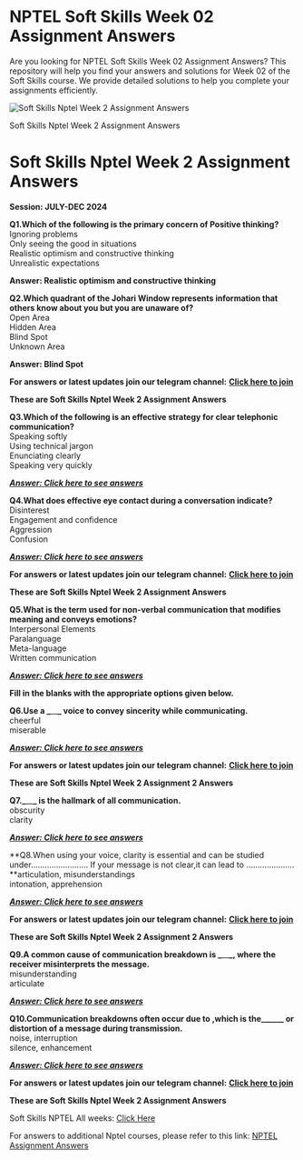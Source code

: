 # NPTEL Soft Skills Week 02 Assignment Answers

Are you looking for NPTEL Soft Skills Week 02 Assignment Answers? This repository will help you find your answers and solutions for Week 02 of the Soft Skills course. We provide detailed solutions to help you complete your assignments efficiently.

![Soft Skills Nptel Week 2 Assignment Answers](https://miro.medium.com/v2/resize:fit:875/1*epewAyxjWR02TGknO3rJlQ.jpeg)

Soft Skills Nptel Week 2 Assignment Answers


# Soft Skills Nptel Week 2 Assignment Answers<a id="c5fa"></a>

**Session: JULY-DEC 2024**

**Q1.Which of the following is the primary concern of Positive thinking?**\
Ignoring problems\
Only seeing the good in situations\
Realistic optimism and constructive thinking\
Unrealistic expectations

**Answer: Realistic optimism and constructive thinking**

**Q2.Which quadrant of the Johari Window represents information that others know about you but you are unaware of?**\
Open Area\
Hidden Area\
Blind Spot\
Unknown Area

**Answer: Blind Spot**

**For answers or latest updates join our telegram channel:** [**Click here to join**](https://telegram.me/nptel_assignments)

**These are Soft Skills Nptel Week 2 Assignment Answers**

**Q3.Which of the following is an effective strategy for clear telephonic communication?**\
Speaking softly\
Using technical jargon\
Enunciating clearly\
Speaking very quickly

[**_**Answer: Click here to see answers**_**](https://progiez.com/soft-skills-nptel-week-2-assignment-answers)

**Q4.What does effective eye contact during a conversation indicate?**\
Disinterest\
Engagement and confidence\
Aggression\
Confusion

[**_**Answer: Click here to see answers**_**](https://progiez.com/soft-skills-nptel-week-2-assignment-answers)

**For answers or latest updates join our telegram channel:** [**Click here to join**](https://telegram.me/nptel_assignments)

**These are Soft Skills Nptel Week 2 Assignment Answers**

**Q5.What is the term used for non-verbal communication that modifies meaning and conveys emotions?**\
Interpersonal Elements\
Paralanguage\
Meta-language\
Written communication

[**_**Answer: Click here to see answers**_**](https://progiez.com/soft-skills-nptel-week-2-assignment-answers)

**Fill in the blanks with the appropriate options given below.**

**Q6.Use a _**\_\_**_ voice to convey sincerity while communicating.**\
cheerful\
miserable

[**_**Answer: Click here to see answers**_**](https://progiez.com/soft-skills-nptel-week-2-assignment-answers)

**For answers or latest updates join our telegram channel:** [**Click here to join**](https://telegram.me/nptel_assignments)

**These are Soft Skills Nptel Week 2 Assignment 2 Answers**

**Q7._**\_\_**_ is the hallmark of all communication.**\
obscurity\
clarity

[**_**Answer: Click here to see answers**_**](https://progiez.com/soft-skills-nptel-week-2-assignment-answers)

**Q8.When using your voice, clarity is essential and can be studied under……………………. If your message is not clear,it can lead to …………………**articulation, misunderstandings\
intonation, apprehension

[**_**Answer: Click here to see answers**_**](https://progiez.com/soft-skills-nptel-week-2-assignment-answers)

**For answers or latest updates join our telegram channel:** [**Click here to join**](https://telegram.me/nptel_assignments)

**These are Soft Skills Nptel Week 2 Assignment 2 Answers**

**Q9.A common cause of communication breakdown is _**\_\_**_, where the receiver misinterprets the message.**\
misunderstanding\
articulate

[**_**Answer: Click here to see answers**_**](https://progiez.com/soft-skills-nptel-week-2-assignment-answers)

**Q10.Communication breakdowns often occur due to ,which is the\_\_\_\_\_\_ or distortion of a message during transmission.**\
noise, interruption\
silence, enhancement

[**_**Answer: Click here to see answers**_**](https://progiez.com/soft-skills-nptel-week-2-assignment-answers)

**For answers or latest updates join our telegram channel:** [**Click here to join**](https://telegram.me/nptel_assignments)

**These are Soft Skills Nptel Week 2 Assignment Answers**

Soft Skills NPTEL All weeks: [Click Here](https://progiez.com/nptel-assignment-answers/soft-skills)

For answers to additional Nptel courses, please refer to this link: [NPTEL Assignment Answers](https://progiez.com/nptel-assignment-answers)
